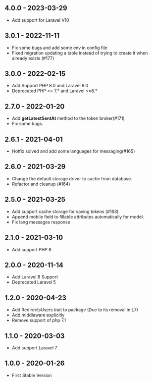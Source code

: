 ## 4.0.0 - 2023-03-29
 - Add support for Laravel V10

## 3.0.1 - 2022-11-11
 - Fix some bugs and add some env in config file
 - Fixed migration updating a table instead of trying to create it when already exists (#177)

## 3.0.0 - 2022-02-15
- Add Support PHP 8.0 and Laravel 9.0
- Deprecated PHP <= 7.* and Laravel <=8.*

## 2.7.0 - 2022-01-20
 - Add **getLatestSentAt** method to the token broker(#171)
 - Fix some bugs.

## 2.6.1 - 2021-04-01
 - Hotfix solved and add some languages for messaging(#165)

## 2.6.0 - 2021-03-29
 - Change the default storage driver to cache from database.
 - Refactor and cleanup (#164)

## 2.5.0 - 2021-03-25
 - Add support cache storage for saving tokens (#163)
 - Append mobile field to fillable attributes automatically for model.
 - Fix lang messages response

## 2.1.0 - 2021-03-10
 - Add support PHP 8

## 2.0.0 - 2020-11-14
 - Add Laravel 8 Support
 - Deprecated Laravel 5

## 1.2.0 - 2020-04-23
 - Add RedirectsUsers trait to package (Due to its removal in L7)
 - Add middleware explicitly
 - Remove support of php 7.1

## 1.1.0 - 2020-03-03
 - Add support Laravel 7

## 1.0.0 - 2020-01-26
 - First Stable Version
